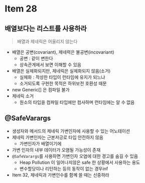 # Item 28

## 배열보다는 리스트를 사용하라

> 배열과 제네릭은 어울리지 않는다

- 배열은 공변(covariant), 제네력은 불공변(incovariant)
  - 공변 : 같이 변한다
  - 상속관게에서 보면 이해할 수 있음
- 배열은 실체화되지만, 제네릭은 실체화되지 않음(소거)
  - 실체화 : 작성한 타입이 런타임에 유지가 되느냐
  - 소거되도록 구현한 목적은 하위보전 호환성 때문
- new Generic<Type>[] 은 컴파일 불가
- 제네릭 소거
  - 원소의 타입을 컴파일 타입에만 컴사하며 런타임에는 알 수 없음

## @SafeVarargs

- 생성자와 메서드의 제네릭 가변인자에 사용할 수 있는 어노테이션
- 제네릭 가변인자는 근본저긍로 타입 안전하지 않음
  - 가변인자가 배열이기에
- 가변 인자의 내부 데이터가 오염될 가능성이 존재
- `@SafeVarargs`를 사용하면 가변인자 오염에 대한 경고를 숨길 수 있음
  - Heap Pollution 이 일어나지않은 safe 한 상황에서 사용하는 용도
  - 변수할당이나 리턴하는 등의 동작이 없는 경우inf
- Item 32, 제네릭과 가변인수를 함꼐 쓸 때는 신중하라